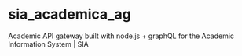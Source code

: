 # sia_academica_ag
Academic API gateway built with node.js + graphQL for the Academic Information System | SIA
